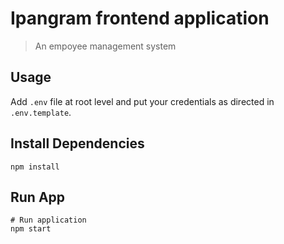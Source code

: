 # Ipangram frontend application

> An empoyee management system

## Usage

Add `.env` file at root level and put your credentials as directed in `.env.template`.

## Install Dependencies

```
npm install
```

## Run App

```
# Run application
npm start
```
